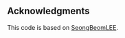 ## Acknowledgments

This code is based on [SeongBeomLEE](https://github.com/SeongBeomLEE/RecsysTutorial/tree/main/Multi-VAE-and-Multi-DAE).

